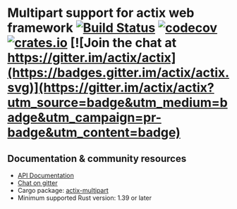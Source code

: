 # Multipart support for actix web framework [![Build Status](https://travis-ci.org/actix/actix-web.svg?branch=master)](https://travis-ci.org/actix/actix-web) [![codecov](https://codecov.io/gh/actix/actix-web/branch/master/graph/badge.svg)](https://codecov.io/gh/actix/actix-web) [![crates.io](https://meritbadge.herokuapp.com/actix-multipart)](https://crates.io/crates/actix-multipart) [![Join the chat at https://gitter.im/actix/actix](https://badges.gitter.im/actix/actix.svg)](https://gitter.im/actix/actix?utm_source=badge&utm_medium=badge&utm_campaign=pr-badge&utm_content=badge)

## Documentation & community resources

* [API Documentation](https://docs.rs/actix-multipart/)
* [Chat on gitter](https://gitter.im/actix/actix)
* Cargo package: [actix-multipart](https://crates.io/crates/actix-multipart)
* Minimum supported Rust version: 1.39 or later
